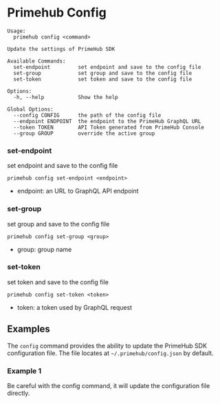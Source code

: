 
# Primehub Config

```
Usage: 
  primehub config <command>

Update the settings of PrimeHub SDK

Available Commands:
  set-endpoint         set endpoint and save to the config file
  set-group            set group and save to the config file
  set-token            set token and save to the config file

Options:
  -h, --help           Show the help

Global Options:
  --config CONFIG      the path of the config file
  --endpoint ENDPOINT  the endpoint to the PrimeHub GraphQL URL
  --token TOKEN        API Token generated from PrimeHub Console
  --group GROUP        override the active group

```


### set-endpoint

set endpoint and save to the config file


```
primehub config set-endpoint <endpoint>
```

* endpoint: an URL to GraphQL API endpoint
 




### set-group

set group and save to the config file


```
primehub config set-group <group>
```

* group: group name
 




### set-token

set token and save to the config file


```
primehub config set-token <token>
```

* token: a token used by GraphQL request
 



 

## Examples

The `config` command provides the ability to update the PrimeHub SDK configuration file. The file locates
at `~/.primehub/config.json` by default.

### Example 1

Be careful with the config command, it will update the configuration file directly.